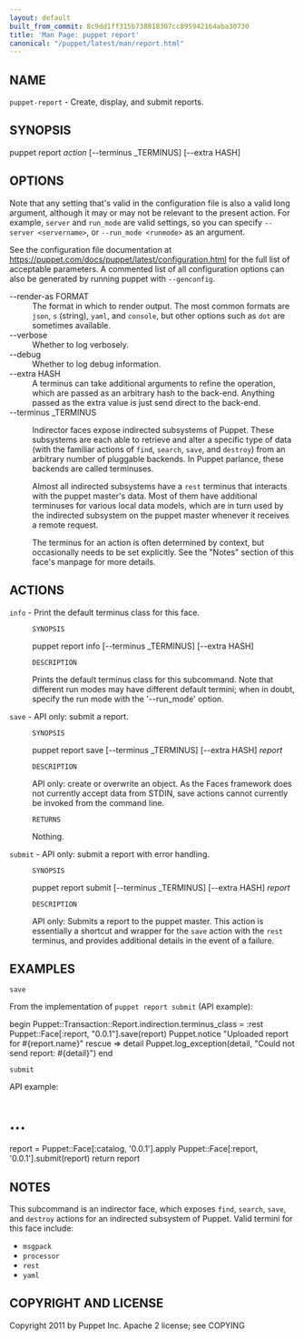 ```yaml
---
layout: default
built_from_commit: 8c9dd1ff315b738818307cc895942164aba30730
title: 'Man Page: puppet report'
canonical: "/puppet/latest/man/report.html"
---
```


<div class='mp'>
<h2 id="NAME">NAME</h2>
<p class="man-name">
  <code>puppet-report</code> - <span class="man-whatis">Create, display, and submit reports.</span>
</p>

<h2 id="SYNOPSIS">SYNOPSIS</h2>

<p>puppet report <var>action</var> [--terminus _TERMINUS] [--extra HASH]</p>

<h2 id="OPTIONS">OPTIONS</h2>

<p>Note that any setting that's valid in the configuration
file is also a valid long argument, although it may or may not be
relevant to the present action. For example, <code>server</code> and <code>run_mode</code> are valid
settings, so you can specify <code>--server &lt;servername></code>, or
<code>--run_mode &lt;runmode></code> as an argument.</p>

<p>See the configuration file documentation at
<a href="https://puppet.com/docs/puppet/latest/configuration.html" data-bare-link="true">https://puppet.com/docs/puppet/latest/configuration.html</a> for the
full list of acceptable parameters. A commented list of all
configuration options can also be generated by running puppet with
<code>--genconfig</code>.</p>

<dl>
<dt>--render-as FORMAT</dt><dd>The format in which to render output. The most common formats are <code>json</code>,
<code>s</code> (string), <code>yaml</code>, and <code>console</code>, but other options such as <code>dot</code> are
sometimes available.</dd>
<dt>--verbose</dt><dd>Whether to log verbosely.</dd>
<dt class="flush">--debug</dt><dd>Whether to log debug information.</dd>
<dt>--extra HASH</dt><dd>A terminus can take additional arguments to refine the operation, which
are passed as an arbitrary hash to the back-end.  Anything passed as
the extra value is just send direct to the back-end.</dd>
<dt>--terminus _TERMINUS</dt><dd><p>Indirector faces expose indirected subsystems of Puppet. These
subsystems are each able to retrieve and alter a specific type of data
(with the familiar actions of <code>find</code>, <code>search</code>, <code>save</code>, and <code>destroy</code>)
from an arbitrary number of pluggable backends. In Puppet parlance,
these backends are called terminuses.</p>

<p>Almost all indirected subsystems have a <code>rest</code> terminus that interacts
with the puppet master's data. Most of them have additional terminuses
for various local data models, which are in turn used by the indirected
subsystem on the puppet master whenever it receives a remote request.</p>

<p>The terminus for an action is often determined by context, but
occasionally needs to be set explicitly. See the "Notes" section of this
face's manpage for more details.</p></dd>
</dl>


<h2 id="ACTIONS">ACTIONS</h2>

<dl>
<dt><code>info</code> - Print the default terminus class for this face.</dt><dd><p><code>SYNOPSIS</code></p>

<p>puppet report info [--terminus _TERMINUS] [--extra HASH]</p>

<p><code>DESCRIPTION</code></p>

<p>Prints the default terminus class for this subcommand. Note that different
run modes may have different default termini; when in doubt, specify the
run mode with the '--run_mode' option.</p></dd>
<dt><code>save</code> - API only: submit a report.</dt><dd><p><code>SYNOPSIS</code></p>

<p>puppet report save [--terminus _TERMINUS] [--extra HASH] <var>report</var></p>

<p><code>DESCRIPTION</code></p>

<p>API only: create or overwrite an object. As the Faces framework does not
currently accept data from STDIN, save actions cannot currently be invoked
from the command line.</p>

<p><code>RETURNS</code></p>

<p>Nothing.</p></dd>
<dt><code>submit</code> - API only: submit a report with error handling.</dt><dd><p><code>SYNOPSIS</code></p>

<p>puppet report submit [--terminus _TERMINUS] [--extra HASH] <var>report</var></p>

<p><code>DESCRIPTION</code></p>

<p>API only: Submits a report to the puppet master. This action is
essentially a shortcut and wrapper for the <code>save</code> action with the <code>rest</code>
terminus, and provides additional details in the event of a failure.</p></dd>
</dl>


<h2 id="EXAMPLES">EXAMPLES</h2>

<p><code>save</code></p>

<p>From the implementation of <code>puppet report submit</code> (API example):</p>

<p>begin
  Puppet::Transaction::Report.indirection.terminus_class = :rest
  Puppet::Face[:report, "0.0.1"].save(report)
  Puppet.notice "Uploaded report for #{report.name}"
rescue => detail
  Puppet.log_exception(detail, "Could not send report: #{detail}")
end</p>

<p><code>submit</code></p>

<p>API example:</p>

<h1>...</h1>

<p>report  = Puppet::Face[:catalog, '0.0.1'].apply
Puppet::Face[:report, '0.0.1'].submit(report)
return report</p>

<h2 id="NOTES">NOTES</h2>

<p>This subcommand is an indirector face, which exposes <code>find</code>, <code>search</code>, <code>save</code>,
and <code>destroy</code> actions for an indirected subsystem of Puppet. Valid termini for
this face include:</p>

<ul>
<li><code>msgpack</code></li>
<li><code>processor</code></li>
<li><code>rest</code></li>
<li><code>yaml</code></li>
</ul>


<h2 id="COPYRIGHT-AND-LICENSE">COPYRIGHT AND LICENSE</h2>

<p>Copyright 2011 by Puppet Inc.
Apache 2 license; see COPYING</p>

</div>
